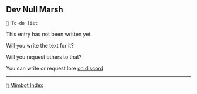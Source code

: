 ## Dev Null Marsh

`📃 To-do list`

This entry has not been written yet.

Will you write the text for it?

Will you request others to that?

You can write or request lore [on discord](<https://discord.com/channels/562910943848169472/1173922660489633802>)

<!---
keywords: todo
aliases: 
-->
----------
[`📑` Mimbot Index](<https://zeithalt.github.io/r/#1070>)